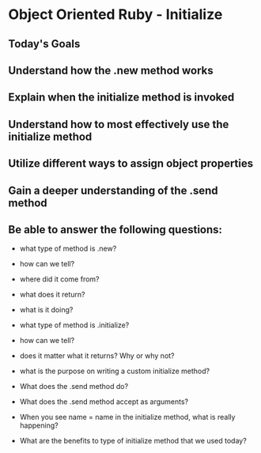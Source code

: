 # Object Oriented Ruby - Initialize

## Today's Goals

## Understand how the .new method works
## Explain when the initialize method is invoked
## Understand how to most effectively use the initialize method
## Utilize different ways to assign object properties
## Gain a deeper understanding of the .send method

## Be able to answer the following questions:


-  what type of method is .new?
-  how can we tell?
-  where did it come from?
-  what does it return?
-  what is it doing?

- what type of method is .initialize?
- how can we tell?
- does it matter what it returns? Why or why not?
- what is the purpose on writing a custom initialize method?

- What does the .send method do?
- What does the .send method accept as arguments?
- When you see name = name in the initialize method, what is really happening?
- What are the benefits to type of initialize method that we used today?